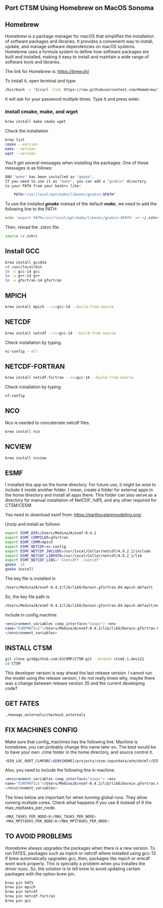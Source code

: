 ## Port CTSM Using Homebrew on MacOS Sonoma

## Homebrew
Homebrew is a package manager for macOS that simplifies the installation of software packages and libraries. It provides a convenient way to install, update, and manage software dependencies on macOS systems. Homebrew uses a formula system to define how software packages are built and installed, making it easy to install and maintain a wide range of software tools and libraries.

The link for Homebrew is: https://brew.sh/

To install it, open terminal and type:
```bash
/bin/bash -c "$(curl -fsSL https://raw.githubusercontent.com/Homebrew/install/HEAD/install.sh)"
````
It will ask for your password multiple times. Type it and press enter.

### Install cmake, make, and wget

```bash
brew install make cmake wget 
````

Check the installation
```bash
brew list
cmake --version
make --version
wget --version
````

You'll get several messages when installing the packages. One of these messages is as follows: 

```bash
GNU "make" has been installed as "gmake".
If you need to use it as "make", you can add a "gnubin" directory
to your PATH from your bashrc like:

    PATH="/usr/local/opt/make/libexec/gnubin:$PATH"
````

To use the installed ***gmake*** instead of the default ***make***, we need to add the following line to the PATH:

```bash
echo 'export PATH=/usr/local/opt/make/libexec/gnubin:$PATH' >> ~/.zshrc
````

Then, reload the .zshrc file.
```bash
source ~/.zshrc
````


## Install GCC
```bash
brew install gcc@14 
cd /usr/local/bin
ln -s gcc-14 gcc
ln -s g++-14 g++
ln -s gfortran-14 gfortran
````

## MPICH
```bash
brew install mpich --cc=gcc-14 --build-from-source
````

## NETCDF
```bash
brew install netcdf --cc=gcc-14 --build-from-source 
````
Check installation by typing: 
```bash
nc-config --all
````

## NETCDF-FORTRAN
```bash
brew install netcdf-fortran --cc=gcc-14 --build-from-source 
````
Check installation by typing: 
```bash
nf-config
````

## NCO
Nco is needed to concatenate netcdf files. 
```bash
brew install nco
````

## NCVIEW 
```bash
brew install ncview
````

## ESMF
I installed this app on the home directory. For future use, it might be wise to include it inside another folder. I mean, create a folder for external apps in the home directory and install all apps there. This folder can also serve as a directory for manual installation of NetCDF, hdf5, and any other required for CTSM/CESM.


You need to download esmf from: https://earthsystemmodeling.org/ 

Unzip and install as follows:

```bash
export ESMF_DIR=/Users/MedinaJA/esmf-8.4.2
export ESMF_COMPILER=gfortran
export ESMF_COMM=mpich
export ESMF_NETCDF=nc-config
export ESMF_NETCDF_INCLUDE=/usr/local/Cellar/netcdf/4.9.2_1/include 
export ESMF_NETCDF_LIBPATH=/usr/local/Cellar/netcdf/4.9.2_1/lib 
export ESMF_NETCDF_LIBS='-lnetcdff -lnetcdf'
gmake -j8 
gmake install
````

The key file is installed in 
```bash
/Users/MedinaJA/esmf-8.4.2/lib/libO/Darwin.gfortran.64.mpich.default
````

So, the key file path is:
```bash
/Users/MedinaJA/esmf-8.4.2/lib/libO/Darwin.gfortran.64.mpich.default/esmf.mk
````

include in config.machine
```bash
<environment_variables comp_interface="nuopc"> <env
name="ESMFMKFILE">/Users/MedinaJA/esmf-8.4.2/lib/libO/Darwin.gfortran.64.mpich.default/e smf.mk</env>
</environment_variables>
````

## INSTALL CTSM
```bash
git clone git@github.com:ESCOMP/CTSM.git --branch ctsm5.1.dev121
cd CTSM
````

This developer version is way ahead the last release version. I cannot run the model using the release version, I do not really knwo why, maybe there was a change between release version 35 and the current developing code?

## GET FATES 
```bash
./manage_externals/checkout_externals
````

## FIX MACHINES CONFIG
Make sure that config_machines has the following line.
Machine is homebrew, you can probably change this name later on. The best would be to have your own .cime folder in the home directory, and source control it.

```bash
<DIN_LOC_ROOT_CLMFORC>$ENV{HOME}/projects/cesm-inputdata/atm/datm7</DIN_LOC_ ROOT_CLMFORC>
````

Also, you need to include the following line in machine:
```bash
<environment_variables comp_interface="nuopc"> <env
name="ESMFMKFILE">/Users/MedinaJA/esmf-8.4.2/lib/libO/Darwin.gfortran.64.mpich.default/e smf.mk</env>
</environment_variables>
````

The lines below are important for when tunning global runs. They allow running multiple cores. Check what happens if you use 8 instead of 6 the max_mpitasks_per_node.

```bash
<MAX_TASKS_PER_NODE>8</MAX_TASKS_PER_NODE> 
<MAX_MPITASKS_PER_NODE>6</MAX_MPITASKS_PER_NODE>
````

## TO AVOID PROBLEMS
Homebrew always upgrades the packages when there is a new version. To run FATES, packages such as mpich or netcdf where installed using gcc-13. If brew automatically upgrades
gcc, then, packages like mpich or entcdf wont work properly. This is specially a problem when you installes the driver nuoc. So, the solution is to tell brew to avoid updating certain packages with the option brew pin.

```bash
brew pin hdf5
brew pin mpich
brew pin netcdf
brew pin netcdf-fortran
brew pin gcc
````